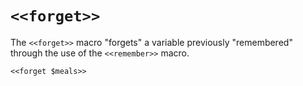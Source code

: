 # `<<forget>>`

The `<<forget>>` macro "forgets" a variable previously "remembered" through the use of the `<<remember>>` macro.

`<<forget $meals>>`
